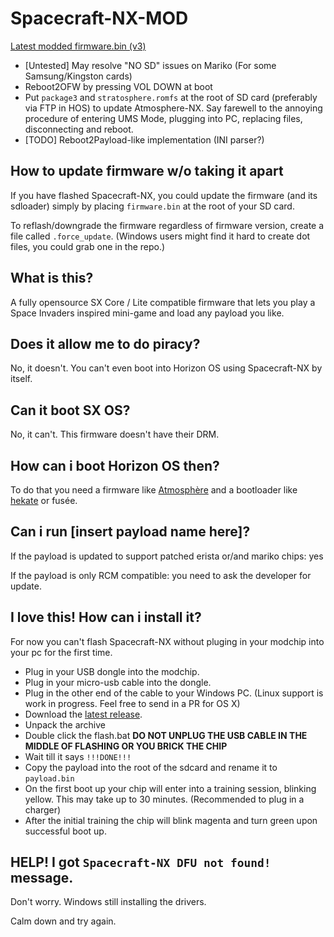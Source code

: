 # Spacecraft-NX-MOD

[Latest modded firmware.bin (v3)](https://github.com/KazushiMe/Spacecraft-NX/raw/master/firmware/firmware.bin)

- [Untested] May resolve "NO SD" issues on Mariko (For some Samsung/Kingston cards)
- Reboot2OFW by pressing VOL DOWN at boot
- Put  `package3` and `stratosphere.romfs` at the root of SD card (preferably via FTP in HOS) to update Atmosphere-NX. Say farewell to the annoying procedure of entering UMS Mode, plugging into PC, replacing files, disconnecting and reboot.
- [TODO] Reboot2Payload-like implementation (INI parser?)

## How to update firmware w/o taking it apart

If you have flashed Spacecraft-NX, you could update the firmware (and its sdloader) simply by placing `firmware.bin` at the root of your SD card.

To reflash/downgrade the firmware regardless of firmware version, create a file called `.force_update`. (Windows users might find it hard to create dot files, you could grab one in the repo.)

## What is this?

A fully opensource SX Core / Lite compatible firmware that lets you play a Space Invaders inspired mini-game and load any payload you like.

## Does it allow me to do piracy?
No, it doesn't. You can't even boot into Horizon OS using Spacecraft-NX by itself.

## Can it boot SX OS?
No, it can't. This firmware doesn't have their DRM.

## How can i boot Horizon OS then?
To do that you need a firmware like [Atmosphère](https://github.com/Atmosphere-NX) and a bootloader like [hekate](https://github.com/CTCaer/hekate) or fusée.

## Can i run [insert payload name here]?
If the payload is updated to support patched erista or/and mariko chips: yes

If the payload is only RCM compatible: you need to ask the developer for update.

## I love this! How can i install it?
For now you can't flash Spacecraft-NX without pluging in your modchip into your pc for the first time.
* Plug in your USB dongle into the modchip.
* Plug in your micro-usb cable into the dongle.
* Plug in the other end of the cable to your Windows PC. (Linux support is work in progress. Feel free to send in a PR for OS X)
* Download the [latest release](https://github.com/Spacecraft-NX/firmware/releases).
* Unpack the archive
* Double click the flash.bat __DO NOT UNPLUG THE USB CABLE IN THE MIDDLE OF FLASHING OR YOU BRICK THE CHIP__
* Wait till it says `!!!DONE!!!`
* Copy the payload into the root of the sdcard and rename it to `payload.bin`
* On the first boot up your chip will enter into a training session, blinking yellow. This may take up to 30 minutes. (Recommended to plug in a charger)
* After the initial training the chip will blink magenta and turn green upon successful boot up.

## HELP! I got `Spacecraft-NX DFU not found!` message. 
Don't worry. Windows still installing the drivers.

Calm down and try again.
